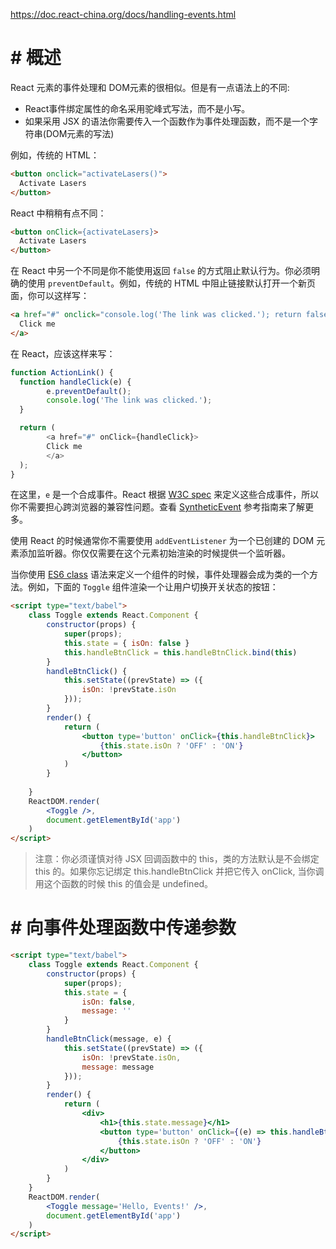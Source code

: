 https://doc.react-china.org/docs/handling-events.html

# # 概述

React 元素的事件处理和 DOM元素的很相似。但是有一点语法上的不同:

- React事件绑定属性的命名采用驼峰式写法，而不是小写。
- 如果采用 JSX 的语法你需要传入一个函数作为事件处理函数，而不是一个字符串(DOM元素的写法)

例如，传统的 HTML：

```html
<button onclick="activateLasers()">
  Activate Lasers
</button>
```

React 中稍稍有点不同：

```html
<button onClick={activateLasers}>
  Activate Lasers
</button>
```

在 React 中另一个不同是你不能使用返回 `false` 的方式阻止默认行为。你必须明确的使用 `preventDefault`。例如，传统的 HTML 中阻止链接默认打开一个新页面，你可以这样写：

```html
<a href="#" onclick="console.log('The link was clicked.'); return false">
  Click me
</a>
```

在 React，应该这样来写：

```js
function ActionLink() {
  function handleClick(e) {
        e.preventDefault();
        console.log('The link was clicked.');
  }

  return (
        <a href="#" onClick={handleClick}>
        Click me
        </a>
  );
}
```

在这里，`e` 是一个合成事件。React 根据 [W3C spec](https://www.w3.org/TR/DOM-Level-3-Events/) 来定义这些合成事件，所以你不需要担心跨浏览器的兼容性问题。查看 [SyntheticEvent](https://doc.react-china.org/docs/events.html) 参考指南来了解更多。

使用 React 的时候通常你不需要使用 `addEventListener` 为一个已创建的 DOM 元素添加监听器。你仅仅需要在这个元素初始渲染的时候提供一个监听器。

当你使用 [ES6 class](https://developer.mozilla.org/en/docs/Web/JavaScript/Reference/Classes) 语法来定义一个组件的时候，事件处理器会成为类的一个方法。例如，下面的 `Toggle` 组件渲染一个让用户切换开关状态的按钮：

```html
<script type="text/babel">
    class Toggle extends React.Component {
        constructor(props) {
            super(props);
            this.state = { isOn: false }
            this.handleBtnClick = this.handleBtnClick.bind(this)
        }
        handleBtnClick() {
            this.setState((prevState) => ({
                isOn: !prevState.isOn
            }));
        }
        render() {
            return (
                <button type='button' onClick={this.handleBtnClick}>
                	{this.state.isOn ? 'OFF' : 'ON'}
  				</button>
            )
        }
        
    }
    ReactDOM.render(
        <Toggle />,
        document.getElementById('app')
    )
</script>
```

> 注意：你必须谨慎对待 JSX 回调函数中的 this，类的方法默认是不会绑定 this 的。如果你忘记绑定 this.handleBtnClick 并把它传入 onClick, 当你调用这个函数的时候 this 的值会是 undefined。

# # 向事件处理函数中传递参数

```html
<script type="text/babel">
    class Toggle extends React.Component {
        constructor(props) {
            super(props);
            this.state = { 
                isOn: false,
                message: ''
            }
        }
        handleBtnClick(message, e) {
            this.setState((prevState) => ({
                isOn: !prevState.isOn,
                message: message
            }));
        }
        render() {
            return (
                <div>
                    <h1>{this.state.message}</h1>
                    <button type='button' onClick={(e) => this.handleBtnClick(this.props.message, e)}>
                        {this.state.isOn ? 'OFF' : 'ON'}
                    </button>
                </div>
            )
        }
    }
    ReactDOM.render(
        <Toggle message='Hello, Events!' />,
        document.getElementById('app')
    )
</script>
```



